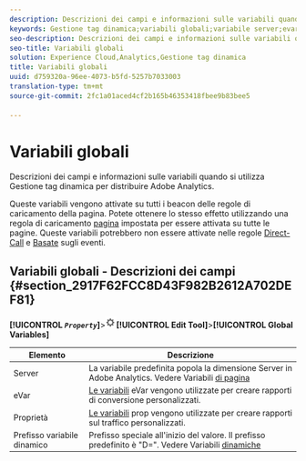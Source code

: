 ```yaml
---
description: Descrizioni dei campi e informazioni sulle variabili quando si utilizza Gestione tag dinamica per distribuire Adobe Analytics.
keywords: Gestione tag dinamica;variabili globali;variabile server;evar;prop;prefisso variabile dinamica;variabile dinamica
seo-description: Descrizioni dei campi e informazioni sulle variabili quando si utilizza Gestione tag dinamica per distribuire Adobe Analytics.
seo-title: Variabili globali
solution: Experience Cloud,Analytics,Gestione tag dinamica
title: Variabili globali
uuid: d759320a-96ee-4073-b5fd-5257b7033003
translation-type: tm+mt
source-git-commit: 2fc1a01aced4cf2b165b46353418fbee9b83bee5

---
```



# Variabili globali

Descrizioni dei campi e informazioni sulle variabili quando si utilizza Gestione tag dinamica per distribuire Adobe Analytics.

Queste variabili vengono attivate su tutti i beacon delle regole di caricamento della pagina. Potete ottenere lo stesso effetto utilizzando una regola di caricamento [pagina](/help/implement/c-implement-with-dtm/c-rules/t-rules-page-conditions.md) impostata per essere attivata su tutte le pagine. Queste variabili potrebbero non essere attivate nelle regole [Direct-Call](/help/implement/c-implement-with-dtm/c-rules/t-rules-direct-conditions.md) e [Basate](/help/implement/c-implement-with-dtm/c-rules/t-rules-event-conditions.md) sugli eventi.

## Variabili globali - Descrizioni dei campi {#section_2917F62FCC8D43F982B2612A702DEF81}

**[!UICONTROL  *`Property`*]**&gt;![](assets/settings_gear.png)**[!UICONTROL Edit Tool]**&gt;**[!UICONTROL Global Variables]**

| Elemento | Descrizione |
|--- |--- |
| Server | La variabile predefinita popola la dimensione Server in Adobe Analytics. Vedere Variabili [di pagina](/help/implement/js-implementation/c-variables/page-variables.md) |
| eVar | [Le variabili](/help/implement/js-implementation/c-variables/page-variables.md) eVar vengono utilizzate per creare rapporti di conversione personalizzati. |
| Proprietà | [Le variabili](/help/implement/js-implementation/c-variables/page-variables.md) prop vengono utilizzate per creare rapporti sul traffico personalizzati. |
| Prefisso variabile dinamico | Prefisso speciale all'inizio del valore. Il prefisso predefinito è "D=". Vedere Variabili [dinamiche](/help/implement/js-implementation/c-variables/dynvars-overview.md) |
